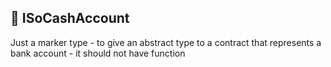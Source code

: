 ## 📜 ISoCashAccount

Just a marker type - to give an abstract type to a contract that represents a bank account - it should not have function 

